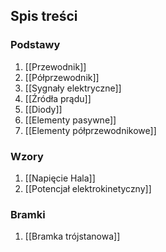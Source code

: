 ## Spis treści
### Podstawy
1. [[Przewodnik]]
2. [[Półprzewodnik]]
3. [[Sygnały elektryczne]]
4. [[Źródła prądu]]
5. [[Diody]]
6. [[Elementy pasywne]]
7. [[Elementy półprzewodnikowe]]

### Wzory
1. [[Napięcie Hala]]
2. [[Potencjał elektrokinetyczny]]

### Bramki
1. [[Bramka trójstanowa]]